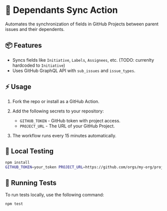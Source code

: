 # 🚀 Dependants Sync Action

Automates the synchronization of fields in GitHub Projects between parent issues and their dependents.

## 📦 Features
- Syncs fields like `Initiative`, `Labels`, `Assignees`, etc. (TODO: currenlty hardcoded to `Initiative`)
- Uses GitHub GraphQL API with `sub_issues` and `issue_types`.

## ⚡ Usage

1. Fork the repo or install as a GitHub Action.
2. Add the following secrets to your repository:
   - `GITHUB_TOKEN` - GitHub token with project access.
   - `PROJECT_URL` - The URL of your GitHub Project.

3. The workflow runs every 15 minutes automatically.

## 🔧 Local Testing

```bash
npm install
GITHUB_TOKEN=your_token PROJECT_URL=https://github.com/orgs/my-org/projects/1 node src/dependants-sync.js
```

## 🧪 Running Tests

To run tests locally, use the following command:

```bash
npm test
```
